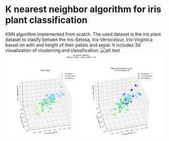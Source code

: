 # K nearest neighbor algorithm for iris plant classification
KNN algorithm implemented from scatch. The used dataset is the iris plant dataset to clasify betwen the Iris-Setosa, Iris-Versicolour, Iris-Virginica based on with and height of their petals and sepal. It includes 3d visualization of clusterring and classification.
![alt text](https://miro.medium.com/max/764/1*Pn4MFl89pRsSdwV2nxR6KQ.png)
![alt text](https://github.com/davidmartinez13/K-Nearest-Neighbor-from-Scratch/blob/main/knn_viz.png)